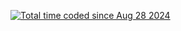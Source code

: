 <a href="https://wakatime.com/@2306a4fd-d816-417c-9e8b-2c47d8a78608"><img src="https://wakatime.com/badge/user/2306a4fd-d816-417c-9e8b-2c47d8a78608.svg?style=for-the-badge" alt="Total time coded since Aug 28 2024" /></a>
